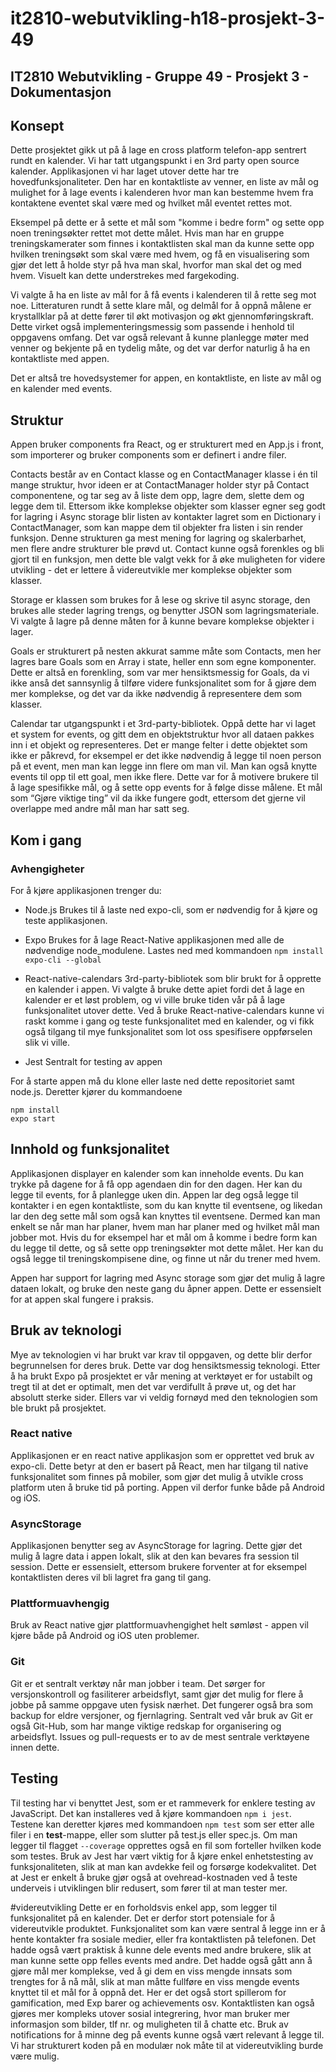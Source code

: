 # it2810-webutvikling-h18-prosjekt-3-49

## IT2810 Webutvikling - Gruppe 49 - Prosjekt 3 - Dokumentasjon

## Konsept
Dette prosjektet gikk ut på å lage en cross platform telefon-app sentrert rundt en kalender. Vi har tatt utgangspunkt i en 3rd party open source kalender. Applikasjonen vi har laget utover dette har tre hovedfunksjonaliteter. Den har en kontaktliste av venner, en liste av mål og mulighet for å lage events i kalenderen hvor man kan bestemme hvem fra kontaktene eventet skal være med og hvilket mål eventet rettes mot.

Eksempel på dette er å sette et mål som "komme i bedre form" og sette opp noen treningsøkter rettet mot dette målet. Hvis man har en gruppe treningskamerater som finnes i kontaktlisten skal man da kunne sette opp hvilken treningsøkt som skal være med hvem, og få en visualisering som gjør det lett å holde styr på hva man skal, hvorfor man skal det og med hvem. Visuelt kan dette understrekes med fargekoding.

Vi valgte å ha en liste av mål for å få events i kalenderen til å rette seg mot noe. Litteraturen rundt å sette klare mål, og delmål for å oppnå målene er krystallklar på at dette fører til økt motivasjon og økt gjennomføringskraft. Dette virket også implementeringsmessig som passende i henhold til oppgavens omfang. Det var også relevant å kunne planlegge møter med venner og bekjente på en tydelig måte, og det var derfor naturlig å ha en kontaktliste med appen. 

Det er altså tre hovedsystemer for appen, en kontaktliste, en liste av mål og en kalender med events.

## Struktur
Appen bruker components fra React, og er strukturert med en App.js i front, som importerer og bruker components som er definert i andre filer. 

Contacts består av en Contact klasse og en ContactManager klasse i én til mange struktur, hvor ideen er at ContactManager holder styr på Contact componentene, og tar seg av å liste dem opp, lagre dem, slette dem og legge dem til. Ettersom ikke komplekse objekter som klasser egner seg godt for lagring i Async storage blir listen av kontakter lagret som en Dictionary i ContactManager, som kan mappe dem til objekter fra listen i sin render funksjon. Denne strukturen ga mest mening for lagring og skalerbarhet, men flere andre strukturer ble prøvd ut. Contact kunne også forenkles og bli gjort til en funksjon, men dette ble valgt vekk for å øke muligheten for videre utvikling - det er lettere å videreutvikle mer komplekse objekter som klasser. 

Storage er klassen som brukes for å lese og skrive til async storage, den brukes alle steder lagring trengs, og benytter JSON som lagringsmateriale. Vi valgte å lagre på denne måten for å kunne bevare komplekse objekter i lager. 

Goals er strukturert på nesten akkurat samme måte som Contacts, men her lagres bare Goals som en Array i state, heller enn som egne komponenter. Dette er altså en forenkling, som var mer hensiktsmessig for Goals, da vi ikke anså det sannsynlig å tilføre videre funksjonalitet som for å gjøre dem mer komplekse, og det var da ikke nødvendig å representere dem som klasser. 

Calendar tar utgangspunkt i et 3rd-party-bibliotek. Oppå dette har vi laget et system for events, og gitt dem en objektstruktur hvor all dataen pakkes inn i et objekt og representeres. Det er mange felter i dette objektet som ikke er påkrevd, for eksempel er det ikke nødvendig å legge til noen person på et event, men man kan legge inn flere om man vil. Man kan også knytte events til opp til ett goal, men ikke flere. Dette var for å motivere brukere til å lage spesifikke mål, og å sette opp events for å følge disse målene. Et mål som “Gjøre viktige ting” vil da ikke fungere godt, ettersom det gjerne vil overlappe med andre mål man har satt seg. 

## Kom i gang


### Avhengigheter
For å kjøre applikasjonen trenger du:

- Node.js
Brukes til å laste ned expo-cli, som er nødvendig for å kjøre og teste applikasjonen.

- Expo
Brukes for å lage React-Native applikasjonen med alle de nødvendige node_modulene. Lastes ned med kommandoen `npm install expo-cli --global`

- React-native-calendars
3rd-party-bibliotek som blir brukt for å opprette en kalender i appen. Vi valgte å bruke dette apiet fordi det å lage en kalender er et løst problem, og vi ville bruke tiden vår på å lage funksjonalitet utover dette. Ved å bruke React-native-calendars kunne vi raskt komme i gang og teste funksjonalitet med en kalender, og vi fikk også tilgang til mye funksjonalitet som lot oss spesifisere oppførselen slik vi ville. 

- Jest
Sentralt for testing av appen

For å starte appen må du klone eller laste ned dette repositoriet samt node.js. Deretter kjører du kommandoene
```
npm install
expo start
```
## Innhold og funksjonalitet
Applikasjonen displayer en kalender som kan inneholde events. Du kan trykke på dagene for å få opp agendaen din for den dagen. Her kan du legge til events, for å planlegge uken din. Appen lar deg også legge til kontakter i en egen kontaktliste, som du kan knytte til eventsene, og likedan lar den deg sette mål som også kan knyttes til eventsene. Dermed kan man enkelt se når man har planer, hvem man har planer med og hvilket mål man jobber mot. Hvis du for eksempel har et mål om å komme i bedre form kan du legge til dette, og så sette opp treningsøkter mot dette målet. Her kan du også legge til treningskompisene dine, og finne ut når du trener med hvem. 

Appen har support for lagring med Async storage som gjør det mulig å lagre dataen lokalt, og bruke den neste gang du åpner appen. Dette er essensielt for at appen skal fungere i praksis. 

## Bruk av teknologi

Mye av teknologien vi har brukt var krav til oppgaven, og dette blir derfor begrunnelsen for deres bruk. Dette var dog hensiktsmessig teknologi. Etter å ha brukt Expo på prosjektet er vår mening at verktøyet er for ustabilt og tregt til at det er optimalt, men det var verdifullt å prøve ut, og det har absolutt sterke sider. 
Ellers var vi veldig fornøyd med den teknologien som ble brukt på prosjektet. 
### React native
Applikasjonen er en react native applikasjon som er opprettet ved bruk av expo-cli. Dette betyr at den er basert på React, men har tilgang til native funksjonalitet som finnes på mobiler, som gjør det mulig å utvikle cross platform uten å bruke tid på porting. Appen vil derfor funke både på Android og iOS.

### AsyncStorage
Applikasjonen benytter seg av AsyncStorage for lagring. Dette gjør det mulig å lagre data i appen lokalt, slik at den kan bevares fra session til session. Dette er essensielt, ettersom brukere forventer at for eksempel kontaktlisten deres vil bli lagret fra gang til gang. 

### Plattformuavhengig
Bruk av React native gjør plattformuavhengighet helt sømløst - appen vil kjøre både på Android og iOS uten problemer. 

### Git
Git er et sentralt verktøy når man jobber i team. Det sørger for versjonskontroll og fasiliterer arbeidsflyt, samt gjør det mulig for flere å jobbe på samme oppgave uten fysisk nærhet. Det fungerer også bra som backup for eldre versjoner, og fjernlagring. Sentralt ved vår bruk av Git er også Git-Hub, som har mange viktige redskap for organisering og arbeidsflyt. Issues og  pull-requests er to av de mest sentrale verktøyene innen dette. 

## Testing
Til testing har vi benyttet Jest, som er et rammeverk for enklere testing av JavaScript. Det kan installeres ved å kjøre kommandoen `npm i jest`. Testene kan deretter kjøres med kommandoen `npm test` som ser etter alle filer i en __test__-mappe, eller som slutter på test.js eller spec.js. Om man legger til flagget `--coverage` opprettes også en fil som forteller hvilken kode som testes. Bruk av Jest har vært viktig for å kjøre enkel enhetstesting av funksjonaliteten, slik at man kan avdekke feil og forsørge kodekvalitet. Det at Jest er enkelt å bruke gjør også at ovehread-kostnaden ved å teste underveis i utviklingen blir redusert, som fører til at man tester mer. 

#videreutvikling
Dette er en forholdsvis enkel app, som legger til funksjonalitet på en kalender. Det er derfor stort potensiale for å videreutvikle produktet. Funksjonalitet som kan være sentral å legge inn er å hente kontakter fra sosiale medier, eller fra kontaktlisten på telefonen. Det hadde også vært praktisk å kunne dele events med andre brukere, slik at man kunne sette opp felles events med andre. Det hadde også gått ann å gjøre mål mer komplekse, ved å gi dem en viss mengde innsats som trengtes for å nå mål, slik at man måtte fullføre en viss mengde events knyttet til et mål for å oppnå det. Her er det også stort spillerom for gamification, med Exp barer og achievements osv. Kontaktlisten kan også gjøres mer kompleks utover sosial integrering, hvor man bruker mer informasjon som bilder, tlf nr. og muligheten til å chatte etc. Bruk av notifications for å minne deg på events kunne også vært relevant å legge til. Vi har strukturert koden på en modulær nok måte til at videreutvikling burde være mulig. 

